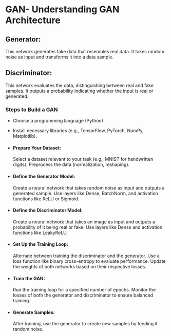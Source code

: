 # GAN- Understanding GAN Architecture

## Generator: 
This network generates fake data that resembles real data. It takes random noise as input and transforms it into a data sample.

## Discriminator: 
This network evaluates the data, distinguishing between real and fake samples. It outputs a probability indicating whether the input is real or generated.

### Steps to Build a GAN

- Choose a programming language (Python)
- Install necessary libraries (e.g., TensorFlow, PyTorch, NumPy, Matplotlib).
- #### Prepare Your Dataset:

  Select a dataset relevant to your task (e.g., MNIST for handwritten digits).
  Preprocess the data (normalization, reshaping).
  
- #### Define the Generator Model:

  Create a neural network that takes random noise as input and outputs a generated sample.
  Use layers like Dense, BatchNorm, and activation functions like ReLU or Sigmoid.
- #### Define the Discriminator Model:

  Create a neural network that takes an image as input and outputs a probability of it being real or fake.
  Use layers like Dense and activation functions like LeakyReLU.
- #### Set Up the Training Loop:

  Alternate between training the discriminator and the generator.
  Use a loss function like binary cross-entropy to evaluate performance.
  Update the weights of both networks based on their respective losses.
- #### Train the GAN:

  Run the training loop for a specified number of epochs.
  Monitor the losses of both the generator and discriminator to ensure balanced training.
- #### Generate Samples:

  After training, use the generator to create new samples by feeding it random noise.
